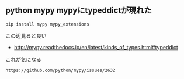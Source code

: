 ## python mypy mypyにtypeddictが現れた

```
pip install mypy mypy_extensions
```

この辺見ると良い

- http://mypy.readthedocs.io/en/latest/kinds_of_types.html#typeddict

これが気になる

```
https://github.com/python/mypy/issues/2632
```
